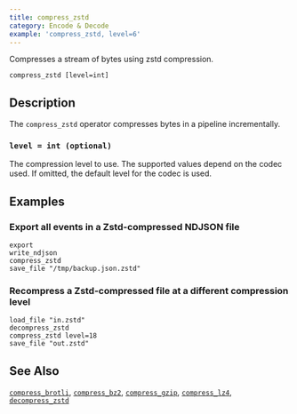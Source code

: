 ```yaml
---
title: compress_zstd
category: Encode & Decode
example: 'compress_zstd, level=6'
---
```


Compresses a stream of bytes using zstd compression.

```tql
compress_zstd [level=int]
```

## Description

The `compress_zstd` operator compresses bytes in a pipeline incrementally.

### `level = int (optional)`

The compression level to use. The supported values depend on the codec used. If
omitted, the default level for the codec is used.

## Examples

### Export all events in a Zstd-compressed NDJSON file

```tql
export
write_ndjson
compress_zstd
save_file "/tmp/backup.json.zstd"
```

### Recompress a Zstd-compressed file at a different compression level

```tql
load_file "in.zstd"
decompress_zstd
compress_zstd level=18
save_file "out.zstd"
```

## See Also

[`compress_brotli`](/reference/operators/compress_brotli),
[`compress_bz2`](/reference/operators/compress_bz2),
[`compress_gzip`](/reference/operators/compress_gzip),
[`compress_lz4`](/reference/operators/compress_lz4),
[`decompress_zstd`](/reference/operators/decompress_zstd)
